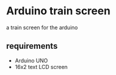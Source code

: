 # Arduino train screen

a train screen for the arduino

## requirements

- Arduino UNO
- 16x2 text LCD screen
